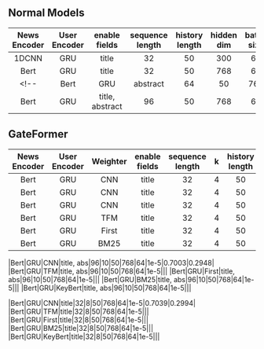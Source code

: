 ## Normal Models
|News Encoder|User Encoder|enable fields|sequence length|history length|hidden dim|batch size|learning rate|AUC|MRR|
|:-:|:-:|:-:|:-:|:-:|:-:|:-:|:-:|:-:|:-:|
|1DCNN|GRU|title|32|50|300|64|1e-4|0.6826|0.3292|
|Bert|GRU|title|32|50|768|64|1e-5|0.7126|0.3524|
<!-- |Bert|GRU|abstract|64|50|768|64|1e-5|0.7126|0.3524|
|Bert|GRU|title, abstract|96|50|768|64|1e-5|0.7126|0.3524| -->

## GateFormer
|News Encoder|User Encoder|Weighter|enable fields|sequence length|k|history length|hidden dim|batch size|learning rate|AUC|MRR|
|:-:|:-:|:-:|:-:|:-:|:-:|:-:|:-:|:-:|:-:|:-:|:-:|
|Bert|GRU|CNN|title|32|4|50|768|64|1e-5|0.6899|0.2948|
|Bert|GRU|CNN|title|32|4|50|768|100|1e-5|0.6906|0.2921|
|Bert|GRU|CNN|title|32|4|50|768|64|3e-6|0.6863|0.2907|
|Bert|GRU|TFM|title|32|4|50|768|64|1e-5|0.6909|0.2908|
|Bert|GRU|First|title|32|4|50|768|64|1e-5|0.6859|0.2907|
|Bert|GRU|BM25|title|32|4|50|768|64|1e-5|0.6882|0.2874|


|Bert|GRU|CNN|title, abs|96|10|50|768|64|1e-5|0.7003|0.2948|
|Bert|GRU|TFM|title, abs|96|10|50|768|64|1e-5|||
|Bert|GRU|First|title, abs|96|10|50|768|64|1e-5|||
|Bert|GRU|BM25|title, abs|96|10|50|768|64|1e-5|||
|Bert|GRU|KeyBert|title, abs|96|10|50|768|64|1e-5|||


|Bert|GRU|CNN|title|32|8|50|768|64|1e-5|0.7039|0.2994|
|Bert|GRU|TFM|title|32|8|50|768|64|1e-5|||
|Bert|GRU|First|title|32|8|50|768|64|1e-5|||
|Bert|GRU|BM25|title|32|8|50|768|64|1e-5|||
|Bert|GRU|KeyBert|title|32|8|50|768|64|1e-5|||
